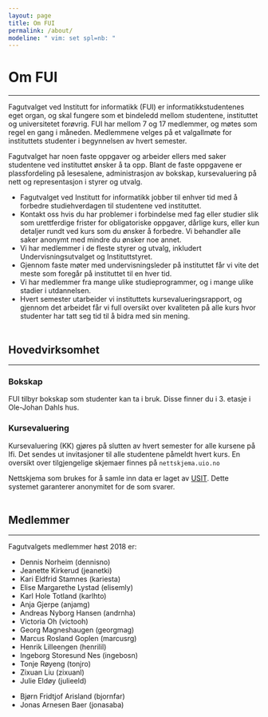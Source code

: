 ```yaml
---
layout: page
title: Om FUI
permalink: /about/
modeline: " vim: set spl=nb: "
---
```


# Om FUI

---

Fagutvalget  ved Institutt for informatikk (FUI) er informatikkstudentenes eget
organ, og skal fungere som et bindeledd mellom studentene, instituttet og
universitetet forøvrig. FUI har mellom 7 og 17 medlemmer, og møtes som regel en
gang i måneden. Medlemmene velges på et valgallmøte for instituttets studenter
i begynnelsen av hvert semester.

Fagutvalget har noen faste oppgaver og arbeider ellers med saker studentene ved
instituttet ønsker å ta opp. Blant de faste oppgavene er plassfordeling på
lesesalene, administrasjon av bokskap, kursevaluering på nett og representasjon
i styrer og utvalg.

- Fagutvalget ved Institutt for informatikk jobber til enhver tid med
  å forbedre studiehverdagen til studentene ved instituttet.
- Kontakt oss hvis du har problemer i forbindelse med fag eller studier slik
  som urettferdige frister for obligatoriske oppgaver, dårlige kurs, eller kun
  detaljer rundt ved kurs som du ønsker å forbedre. Vi behandler alle saker
  anonymt med mindre du ønsker noe annet.
- Vi har medlemmer i de fleste styrer og utvalg, inkludert
  Undervisningsutvalget og Instituttstyret.
- Gjennom faste møter med undervisningsleder på instituttet får vi vite det
  meste som foregår på instituttet til en hver tid.
- Vi har medlemmer fra mange ulike studieprogrammer, og i mange ulike stadier
  i utdannelsen.
- Hvert semester utarbeider vi instituttets kursevalueringsrapport, og gjennom
  det arbeidet får vi full oversikt over kvaliteten på alle kurs hvor studenter
  har tatt seg tid til å bidra med sin mening.
<br><br>

## Hovedvirksomhet

---

### Bokskap
FUI tilbyr bokskap som studenter kan ta i bruk. Disse finner du i 3. etasje i
Ole-Johan Dahls hus.

### Kursevaluering
Kursevaluering (KK) gjøres på slutten av hvert semester for alle kursene på
Ifi. Det sendes ut invitasjoner til alle studentene påmeldt hvert kurs. En
oversikt over tilgjengelige skjemaer finnes på `nettskjema.uio.no`

Nettskjema som brukes for å samle inn data er laget av
[USIT](http://usit.uio.no/). Dette systemet garanterer anonymitet for de som
svarer.
<br><br>

## Medlemmer

---

Fagutvalgets medlemmer høst 2018 er:

* Dennis Norheim (dennisno)
* Jeanette Kirkerud (jeanetki)
* Kari Eldfrid Stamnes (kariesta)
* Elise Margarethe Lystad (elisemly)
* Karl Hole Totland (karlhto)
* Anja Gjerpe (anjamg)
* Andreas Nyborg Hansen (andrnha)
* Victoria Oh (victooh)
* Georg Magneshaugen (georgmag)
* Marcus Rosland Goplen (marcusrg)
* Henrik Lilleengen (henrilil)
* Ingeborg Storesund Nes (ingebosn)
* Tonje Røyeng (tonjro)
* Zixuan Liu (zixuanl)
* Julie Eldøy (julieeld)
- Bjørn Fridtjof Arisland (bjornfar)
- Jonas Arnesen Baer (jonasaba)
